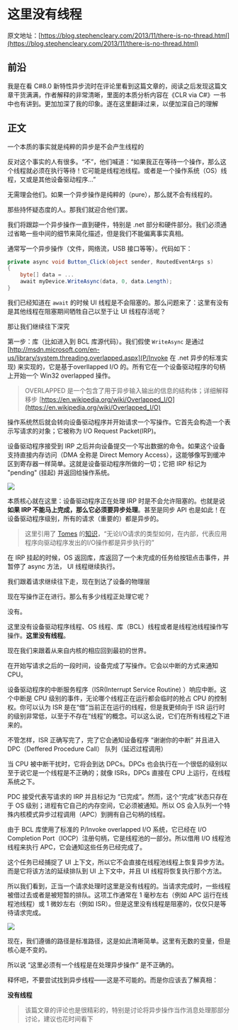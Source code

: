 # 这里没有线程

原文地址：[https://blog.stephencleary.com/2013/11/there-is-no-thread.html](https://blog.stephencleary.com/2013/11/there-is-no-thread.html)

## 前沿

我是在看 C#8.0 新特性异步流时在评论里看到这篇文章的，阅读之后发现这篇文章干货满满，作者解释的非常清晰，里面的本质分析内容在《CLR via C#》一书中也有讲到。更加加深了我的印象。遂在这里翻译过来，以便加深自己的理解

## 正文

一个本质的事实就是纯粹的异步是不会产生线程的

反对这个事实的人有很多。“不”，他们喊道：“如果我正在等待一个操作，那么这个线程就必须在执行等待！它可能是线程池线程。或者是一个操作系统（OS）线程，又或是其他设备驱动程序...”

无需理会他们。如果一个异步操作是纯粹的（pure），那么就不会有线程的。

那些持怀疑态度的人。那我们就迎合他们罢。

我们将跟踪一个异步操作一直到硬件，特别是 .net 部分和硬件部分。我们必须通过省略一些中间的细节来简化描述，但是我们不能偏离事实真相。

通常写一个异步操作（文件，网络流，USB 接口等等）。代码如下：

```c#
private async void Button_Click(object sender, RoutedEventArgs s)
{
    byte[] data = ...
    await myDevice.WriteAsync(data, 0, data.Length);
}
```

我们已经知道在 `await` 的时候 UI 线程是不会阻塞的。那么问题来了：这里有没有是其他线程在阻塞期间牺牲自己以至于让 UI 线程存活呢？

那让我们继续往下深究

第一步：库（比如进入到 BCL 库源代码）。我们假使 `WriteAsync` 是通过 [http://msdn.microsoft.com/en-us/library/system.threading.overlapped.aspx](P/Invoke 在 .net 异步的标准实现) 来实现的，它是基于overllapped I/O 的。所有它在一个设备驱动程序的句柄上开始一个 Win32 overlapped 操作。

> OVERLAPPED 是一个包含了用于异步输入输出的信息的结构体；详细解释移步 [https://en.wikipedia.org/wiki/Overlapped_I/O](https://en.wikipedia.org/wiki/Overlapped_I/O)

操作系统然后就会转向设备驱动程序并开始请求一个写操作。它首先会构造一个表示写请求的对象；它被称为 I/O Request Packet(IRP)。

设备驱动程序接受到 IRP 之后并向设备提交一个写出数据的命令。如果这个设备支持直接内存访问（DMA 全称是 Direct Memory Access），这能够像写到缓冲区到寄存器一样简单。这就是设备驱动程序所做的一切；它把 IRP 标记为 "pending" (挂起) 并返回给操作系统。

![](../../images/Os1.png)

本质核心就在这里：设备驱动程序正在处理 IRP 时是不会允许阻塞的。也就是说**如果 IRP 不能马上完成，那么它必须要异步处理**。甚至是同步 API 也是如此！在设备驱动程序级别，所有的请求（重要的）都是异步的。

> 这里引用了 [Tomes](http://www.amazon.com/gp/product/0735648735/ref=as_li_ss_tl?ie=UTF8&camp=1789&creative=390957&creativeASIN=0735648735&linkCode=as2&tag=stepheclearys-20) 的[知识](http://www.amazon.com/gp/product/0735665877/ref=as_li_ss_tl?ie=UTF8&camp=1789&creative=390957&creativeASIN=0735665877&linkCode=as2&tag=stepheclearys-20)，“无论I/O请求的类型如何，在内部，代表应用程序向驱动程序发出的I/O操作都是异步执行的”

在 IRP 挂起的时候，OS 返回库，库返回了一个未完成的任务给按钮点击事件，并暂停了 async 方法， UI 线程继续执行。

我们跟着请求继续往下走，现在到达了设备的物理层

现在写操作正在进行。那么有多少线程正处理它呢？

没有。

这里没有设备驱动程序线程、OS 线程、库（BCL）线程或者是线程池线程操作写操作。**这里没有线程**。

现在我们来跟着从来自内核的相应回到最初的世界。

在开始写请求之后的一段时间，设备完成了写操作。它会以中断的方式来通知 CPU。

设备驱动程序的中断服务程序（ISR(Interrupt Service Routine) ）响应中断。这个中断是 CPU 级别的事件，无论哪个线程正在运行都会临时的抢占 CPU 的控制权。你可以认为 ISR 是在“借”当前正在运行的线程，但是我更倾向于 ISR 运行时的级别非常低，以至于不存在“线程”的概念。可以这么说，它们在所有线程之下进来的。

不管怎样，ISR 正确写完了，完了它会通知设备程序 “谢谢你的中断” 并且进入 DPC（Deffered Procedure Call） 队列（延迟过程调用）

当 CPU 被中断干扰时，它将会到达 DPCs。DPCs 也会执行在一个很低的级别以至于说它是一个线程是不正确的；就像 ISRs，DPCs 直接在 CPU 上运行，在线程系统之下。

PDC 接受代表写请求的 IRP 并且标记为 “已完成”。然而，这个“完成”状态只存在于 OS 级别；进程有它自己的内存空间，它必须被通知。所以 OS 会入队列一个特殊内核模式异步过程调用（APC）到拥有自己句柄的线程。

由于 BCL 库使用了标准的 P/Invoke  overlapped I/O 系统，它已经在 I/O Completion Port（IOCP）注册句柄，它是线程池的一部分。所以借用 I/O 线程池线程来执行 APC，它会通知这些任务已经完成了。

这个任务已经捕捉了 UI 上下文，所以它不会直接在线程池线程上恢复异步方法。而是它将该方法的延续排队到 UI 上下文中，并且 UI 线程将恢复执行那个方法。

所以我们看到，正当一个请求处理时这里是没有线程的。当请求完成时，一些线程被借过去或者是被短暂的排队。这项工作通常在 1 毫秒左右（例如 APC 运行在线程池线程）或 1 微妙左右（例如 ISR）。但是这里没有线程是阻塞的，仅仅只是等待请求完成。

![](../../images/Os2.png)

现在，我们遵循的路径是标准路径，这是如此清晰简单。这里有无数的变量，但是核心是不变的。

所以说 “这里必须有一个线程是在处理异步操作” 是不正确的。

释怀吧，不要尝试找到异步线程——这是不可能的。而是你应该去了解真相：

**没有线程**

> 该篇文章的评论也是很精彩的，特别是讨论将异步操作当作消息处理那部分讨论，建议也花时间看下

